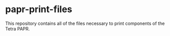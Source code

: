 # papr-print-files
This repository contains all of the files necessary to print components of the Tetra PAPR.
